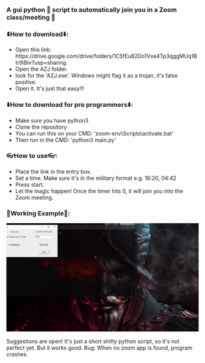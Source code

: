 ### A gui python 🐍 script to automatically join you in a Zoom class/meeting 🧲

### ⬇️How to download⬇️:
<ul>
    <li>Open this link: https://drive.google.com/drive/folders/1C5fEu82Do1Vxe4Tp3qggMUq1Btr9iBiv?usp=sharing.</li>
    <li>Open the AZJ folder.</li>
    <li>look for the 'AZJ.exe'. Windows might flag it as a trojan, it's false positive.</li>
    <li>Open it. It's just that easy!!!</li>
</ul>

### ⬇️How to download for pro programmers⬇️:
<ul>
    <li>Make sure you have python3</li>
    <li>Clone the repository</li>
    <li>You can run this on your CMD: 'zoom-env\Scripts\activate.bat'</li>
    <li>Then run in the CMD: 'python3 main.py'</li>
</ul>

### 👓How to use👓:
<ul>
    <li>Place the link in the entry box.</li>
    <li>Set a time. Make sure it's in the military format e.g. 16:20, 04:42</li>
    <li>Press start.</li>
    <li>Let the magic happen! Once the timer hits 0, it will join you into the Zoom meeting.</li>
</ul>

### 📼Working Example📼:
![AZJ GIF](./images/azj.gif)

Suggestions are open! It's just a short shitty python script, so it's not perfect yet. But it works good.
Bug: When no zoom app is found, program crashes.

<!--
    ReadMe.md s
-->